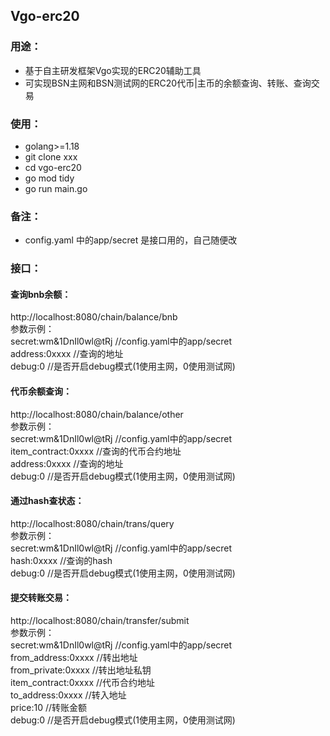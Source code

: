 ## Vgo-erc20

### 用途：
- 基于自主研发框架Vgo实现的ERC20辅助工具
- 可实现BSN主网和BSN测试网的ERC20代币|主币的余额查询、转账、查询交易

### 使用：
- golang>=1.18
- git clone xxx
- cd vgo-erc20
- go mod tidy
- go run main.go

### 备注：
- config.yaml 中的app/secret 是接口用的，自己随便改

### 接口：
#### 查询bnb余额：
http://localhost:8080/chain/balance/bnb
<br>
参数示例：
<br>
secret:wm&1DnIl0wl@tRj //config.yaml中的app/secret
<br>
address:0xxxx //查询的地址
<br>
debug:0 //是否开启debug模式(1使用主网，0使用测试网)
<br>

#### 代币余额查询：
http://localhost:8080/chain/balance/other
<br>
参数示例：
<br>
secret:wm&1DnIl0wl@tRj //config.yaml中的app/secret
<br>
item_contract:0xxxx //查询的代币合约地址
<br>
address:0xxxx //查询的地址
<br>
debug:0 //是否开启debug模式(1使用主网，0使用测试网)
<br>

#### 通过hash查状态：
http://localhost:8080/chain/trans/query
<br>
参数示例：
<br>
secret:wm&1DnIl0wl@tRj //config.yaml中的app/secret
<br>
hash:0xxxx //查询的hash
<br>
debug:0 //是否开启debug模式(1使用主网，0使用测试网)
<br>

#### 提交转账交易：
http://localhost:8080/chain/transfer/submit
<br>
参数示例：
<br>
secret:wm&1DnIl0wl@tRj //config.yaml中的app/secret
<br>
from_address:0xxxx //转出地址
<br>
from_private:0xxxx //转出地址私钥
<br>
item_contract:0xxxx //代币合约地址
<br>
to_address:0xxxx //转入地址
<br>
price:10 //转账金额
<br>
debug:0 //是否开启debug模式(1使用主网，0使用测试网)
<br>



